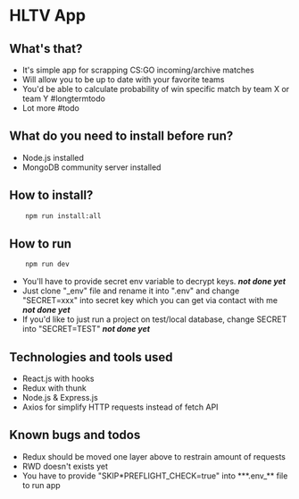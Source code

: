 # HLTV App

## What's that?

- It's simple app for scrapping CS:GO incoming/archive matches
- Will allow you to be up to date with your favorite teams
- You'd be able to calculate probability of win specific match by team X or team Y #longtermtodo
- Lot more #todo

## What do you need to install before run?

- Node.js installed
- MongoDB community server installed

## How to install?

```bash
    npm run install:all
```

## How to run

```bash
    npm run dev
```

- You'll have to provide secret env variable to decrypt keys. **_not done yet_**
- Just clone "\_env" file and rename it into ".env" and change "SECRET=xxx" into secret key which you can get via contact with me **_not done yet_**
- If you'd like to just run a project on test/local database, change SECRET into "SECRET=TEST" **_not done yet_**

## Technologies and tools used

- React.js with hooks
- Redux with thunk
- Node.js & Express.js
- Axios for simplify HTTP requests instead of fetch API

## Known bugs and todos

- Redux should be moved one layer above to restrain amount of requests
- RWD doesn't exists yet
- You have to provide "SKIP\*PREFLIGHT_CHECK=true" into \*\*\*.env\_\*\* file to run app
